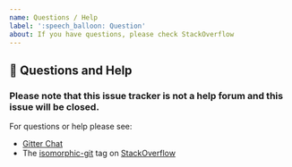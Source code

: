 ```yaml
---
name: Questions / Help
label: ':speech_balloon: Question'
about: If you have questions, please check StackOverflow
---
```


## 💬 Questions and Help

### Please note that this issue tracker is not a help forum and this issue will be closed.

For questions or help please see:

- [Gitter Chat](https://gitter.im/isomorphic-git/Lobby)
- The [isomorphic-git](https://stackoverflow.com/questions/tagged/isomorphic-git) tag on [StackOverflow](https://stackoverflow.com/questions/ask)
